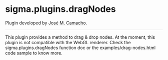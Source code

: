 sigma.plugins.dragNodes
=====================

Plugin developed by [José M. Camacho](https://github.com/josemazo).

---

This plugin provides a method to drag & drop nodes. At the moment, this plugin is not compatible with the WebGL renderer. Check the sigma.plugins.dragNodes function doc or the examples/drag-nodes.html code sample to know more.
